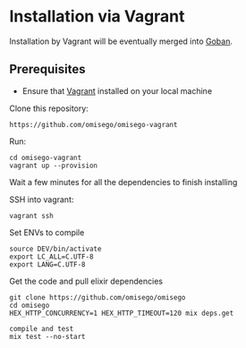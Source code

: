 # Installation via Vagrant
Installation by Vagrant will be eventually merged into [Goban](https://github.com/omisego/goban).

## Prerequisites
* Ensure that [Vagrant](https://www.vagrantup.com/) installed on your local machine

Clone this repository:
```
https://github.com/omisego/omisego-vagrant
```

Run:
```
cd omisego-vagrant
vagrant up --provision
```

Wait a few minutes for all the dependencies to finish installing

SSH into vagrant:
```
vagrant ssh
```

Set ENVs to compile
```
source DEV/bin/activate
export LC_ALL=C.UTF-8
export LANG=C.UTF-8
```

Get the code and pull elixir dependencies
```
git clone https://github.com/omisego/omisego
cd omisego
HEX_HTTP_CONCURRENCY=1 HEX_HTTP_TIMEOUT=120 mix deps.get

compile and test
mix test --no-start
```
